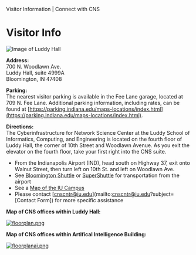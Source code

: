 Visitor Information | Connect with CNS  

Visitor Info
============

![Image of Luddy Hall](images/connect/Luddy-Hall.jpg)

**Address:**  
700 N. Woodlawn Ave.  
Luddy Hall, suite 4999A  
Bloomington, IN 47408  
  
**Parking:**  
The nearest visitor parking is available in the Fee Lane garage, located at 709 N. Fee Lane. Additional parking information, including rates, can be found at [https://parking.indiana.edu/maps-locations/index.html](https://parking.indiana.edu/maps-locations/index.html).  
  
**Directions:**  
The Cyberinfrastructure for Network Science Center at the Luddy School of Informatics, Computing, and Engineering is located on the fourth floor of Luddy Hall, the corner of 10th Street and Woodlawn Avenue. As you exit the elevator on the fourth floor, take your first right into the CNS suite.  

*   From the Indianapolis Airport (IND), head south on Highway 37, exit onto Walnut Street, then turn left on 10th St. and left on Woodlawn Ave.
*   See [Bloomington Shuttle](http://www.bloomingtonshuttle.com/) or [SuperShuttle](//www.supershuttle.com/ "Link to SuperShuttle") for transportation from the airport
*   See a [Map of the IU Campus](https://map.iu.edu/iub/index.html)
*   Please contact [cnscntr@iu.edu](mailto:cnscntr@iu.edu?subject=[Contact Form]) for more specific assistance

**Map of CNS offices within Luddy Hall:**

[![floorplan.png](images/connect/floorplan.png)](images/connect/floorplan.pdf)

**Map of CNS offices within Artifical Intelligence Building:**

[![floorplanai.png](images/connect/floorplanai.png)](images/connect/floorplanai.pdf)